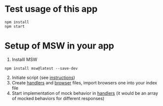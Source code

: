 # Test usage of this app

```
npm install
npm start
```

# Setup of MSW in your app

1. Installl MSW
```
npm install msw@latest --save-dev
```

2. Initiate script (see [instructions](https://mswjs.io/docs/integrations/browser))
3. Create [handlers](src/mock-api/handlers.js) and [browser](src/mock-api/browser.js) files, import browsers one into your index file
4. Start implementation of mock behavior in [handlers](src/mock-api/handlers.js) (it would be an array of mocked behaviors for different responses)

